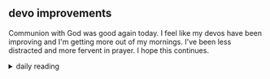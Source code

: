 ## devo improvements

Communion with God was good again today. I feel like my devos have been improving and I'm getting more out of my mornings. I've been less distracted and more fervent in prayer. I hope this continues.

<details markdown="1">
<summary>daily reading</summary>

| {{ page.date | date: "%B %-d, %Y" }} |
| :-------------: |
| [1 Chron. 24–25; 1 Pet. 5; Mic. 3; Luke 12]({% link _Bible/Bible-year-1.md %}) |
| [WCF Chapter 5]({% link _wcf/wcf-month-1.md %}) |
| [The Athanasian Creed](https://threeforms.org/the-athanasian-creed/) |

</details>